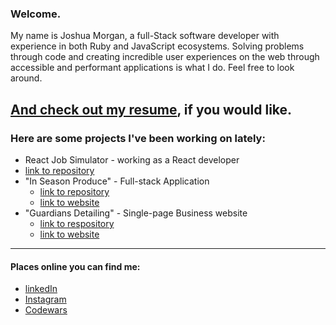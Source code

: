 ### Welcome.

<!--
**JoshuaCMorgan/JoshuaCMorgan** is a ✨ _special_ ✨ repository because its `README.md` (this file) appears on your GitHub profile.

Here are some ideas to get you started:

- 🔭 I’m currently working on ...
- 🌱 I’m currently learning ...
- 👯 I’m looking to collaborate on ...
- 🤔 I’m looking for help with ...
- 💬 Ask me about ...
- 📫 How to reach me: ...
- 😄 Pronouns: ...
- ⚡ Fun fact: ...
-->
My name is Joshua Morgan, a full-Stack software developer with experience in both Ruby and JavaScript ecosystems. Solving problems through code and creating incredible user experiences on the web through accessible and performant applications is what I do. 
Feel free to look around. 

[And check out my resume](https://github.com/JoshuaCMorgan/resume/blob/main/morgan-resume-2023.pdf), if you would like. 
 ------
### Here are some projects I've been working on lately:
- React Job Simulator - working as a React developer
 - [link to repository](https://github.com/profydev/prolog-app-JoshuaCMorgan)
- "In Season Produce" - Full-stack Application
  -  [link to repository](https://github.com/JoshuaCMorgan/in-season)
  - [link to website](https://in-season-produce.onrender.com)
- "Guardians Detailing" - Single-page Business website
  - [link to respository](https://github.com/JoshuaCMorgan/business_homepage)
  - [link to website](https://guardians-detailing.onrender.com)

-------------

#### Places online you can find me:
- [linkedIn](https://www.linkedin.com/in/joshuacmorgan/)
- [Instagram](https://www.instagram.com/joshua.c.morgan/)
- [Codewars](https://www.codewars.com/users/JoshuaCMorgan)
